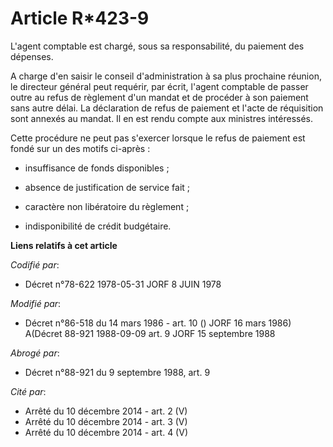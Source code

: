 # Article R*423-9

L'agent comptable est chargé, sous sa responsabilité, du paiement des dépenses.

A charge d'en saisir le conseil d'administration à sa plus prochaine réunion, le directeur général peut requérir, par écrit,
l'agent comptable de passer outre au refus de règlement d'un mandat et de procéder à son paiement sans autre délai. La
déclaration de refus de paiement et l'acte de réquisition sont annexés au mandat. Il en est rendu compte aux ministres
intéressés.

Cette procédure ne peut pas s'exercer lorsque le refus de paiement est fondé sur un des motifs ci-après :

- insuffisance de fonds disponibles ;

- absence de justification de service fait ;

- caractère non libératoire du règlement ;

- indisponibilité de crédit budgétaire.

**Liens relatifs à cet article**

_Codifié par_:

  - Décret n°78-622 1978-05-31 JORF 8 JUIN 1978

_Modifié par_:

  - Décret n°86-518 du 14 mars 1986 - art. 10 () JORF 16 mars 1986) A(Décret 88-921 1988-09-09 art. 9 JORF 15 septembre 1988

_Abrogé par_:

  - Décret n°88-921 du 9 septembre 1988, art. 9

_Cité par_:

  - Arrêté du 10 décembre 2014 - art. 2 (V)
  - Arrêté du 10 décembre 2014 - art. 3 (V)
  - Arrêté du 10 décembre 2014 - art. 4 (V)
